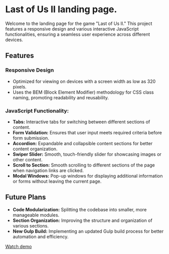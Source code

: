 # Last of Us II landing page.

Welcome to the landing page for the game "Last of Us II." This project features a responsive design and various interactive JavaScript functionalities, ensuring a seamless user experience across different devices.

## Features

### Responsive Design
- Optimized for viewing on devices with a screen width as low as 320 pixels.
- Uses the BEM (Block Element Modifier) methodology for CSS class naming, promoting readability and reusability.

### JavaScript Functionality:

- **Tabs:** Interactive tabs for switching between different sections of content.
- **Form Validation:** Ensures that user input meets required criteria before form submission.
- **Accordion:** Expandable and collapsible content sections for better content organization.
- **Swiper Slider:** Smooth, touch-friendly slider for showcasing images or other content.
- **Scroll to Section:** Smooth scrolling to different sections of the page when navigation links are clicked.
- **Modal Windows:** Pop-up windows for displaying additional information or forms without leaving the current page.

## Future Plans
- **Code Modularization:** Splitting the codebase into smaller, more manageable modules.
- **Section Organization:** Improving the structure and organization of various sections.
- **New Gulp Build:** Implementing an updated Gulp build process for better automation and efficiency.



[Watch demo](https://individualita.github.io/game_landing/)
